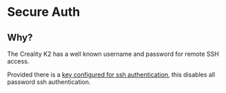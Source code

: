# Secure Auth

## Why?

The Creality K2 has a well known username and password for remote SSH access.

Provided there is a [key configured for ssh authentication](./SETUP.md), this disables all password ssh authentication.

